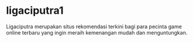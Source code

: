 # ligaciputra1
Ligaciputra merupakan situs rekomendasi terkini bagi para pecinta game online terbaru yang ingin meraih kemenangan mudah dan menguntungkan.
